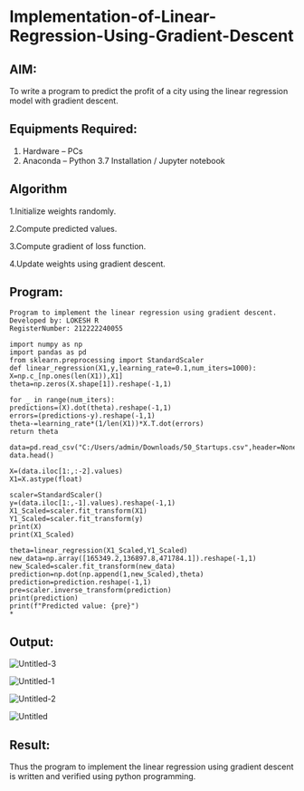 # Implementation-of-Linear-Regression-Using-Gradient-Descent

## AIM:
To write a program to predict the profit of a city using the linear regression model with gradient descent.

## Equipments Required:
1. Hardware – PCs
2. Anaconda – Python 3.7 Installation / Jupyter notebook

## Algorithm
1.Initialize weights randomly.

2.Compute predicted values.

3.Compute gradient of loss function.

4.Update weights using gradient descent.
## Program:
```
Program to implement the linear regression using gradient descent.
Developed by: LOKESH R
RegisterNumber: 212222240055
```

```
import numpy as np
import pandas as pd
from sklearn.preprocessing import StandardScaler
def linear_regression(X1,y,learning_rate=0.1,num_iters=1000):
X=np.c_[np.ones(len(X1)),X1]
theta=np.zeros(X.shape[1]).reshape(-1,1)
    
for _ in range(num_iters):
predictions=(X).dot(theta).reshape(-1,1)
errors=(predictions-y).reshape(-1,1)
theta-=learning_rate*(1/len(X1))*X.T.dot(errors)
return theta

data=pd.read_csv("C:/Users/admin/Downloads/50_Startups.csv",header=None)
data.head()

X=(data.iloc[1:,:-2].values)
X1=X.astype(float)

scaler=StandardScaler()
y=(data.iloc[1:,-1].values).reshape(-1,1)
X1_Scaled=scaler.fit_transform(X1)
Y1_Scaled=scaler.fit_transform(y)
print(X)
print(X1_Scaled)

theta=linear_regression(X1_Scaled,Y1_Scaled)
new_data=np.array([165349.2,136897.8,471784.1]).reshape(-1,1)
new_Scaled=scaler.fit_transform(new_data)
prediction=np.dot(np.append(1,new_Scaled),theta)
prediction=prediction.reshape(-1,1)
pre=scaler.inverse_transform(prediction)
print(prediction)
print(f"Predicted value: {pre}")
*
```
## Output:
![Untitled-3](https://github.com/LokeshRajamani/Implementation-of-Linear-Regression-Using-Gradient-Descent/assets/120544804/d2484f09-254f-4e84-97a9-10ece4815db1)


![Untitled-1](https://github.com/LokeshRajamani/Implementation-of-Linear-Regression-Using-Gradient-Descent/assets/120544804/a0f56c44-6263-43ea-a732-d8b279b1e95e)


![Untitled-2](https://github.com/LokeshRajamani/Implementation-of-Linear-Regression-Using-Gradient-Descent/assets/120544804/ab1eaa09-5ae6-45e0-a7e5-f92c3d5b64bf)


![Untitled](https://github.com/LokeshRajamani/Implementation-of-Linear-Regression-Using-Gradient-Descent/assets/120544804/d999433a-e63b-4ea4-9293-2a25bb577687)

## Result:
Thus the program to implement the linear regression using gradient descent is written and verified using python programming.
